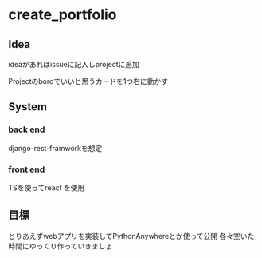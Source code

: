 # create_portfolio

## Idea
ideaがあればissueに記入しprojectに追加


Projectのbordでいいと思うカードを1つ右に動かす

## System
### back end
django-rest-framworkを想定

### front end
TSを使ってreact を使用

## 目標
とりあえずwebアプリを実装してPythonAnywhereとか使って公開
各々空いた時間にゆっくり作っていきましょ
